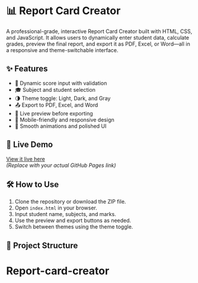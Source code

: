 # 📊 Report Card Creator

A professional-grade, interactive Report Card Creator built with HTML, CSS, and JavaScript. It allows users to dynamically enter student data, calculate grades, preview the final report, and export it as PDF, Excel, or Word—all in a responsive and theme-switchable interface.

## ✨ Features

- 🧮 Dynamic score input with validation
- 🎓 Subject and student selection
- 🌗 Theme toggle: Light, Dark, and Gray
- 📤 Export to PDF, Excel, and Word
- 👀 Live preview before exporting
- 📱 Mobile-friendly and responsive design
- 🎨 Smooth animations and polished UI

## 🚀 Live Demo

[View it live here](https://aaryanbanskota.github.io/Report-card-creator/)  
*(Replace with your actual GitHub Pages link)*

## 🛠️ How to Use

1. Clone the repository or download the ZIP file.
2. Open `index.html` in your browser.
3. Input student name, subjects, and marks.
4. Use the preview and export buttons as needed.
5. Switch between themes using the theme toggle.

## 📁 Project Structure

# Report-card-creator
